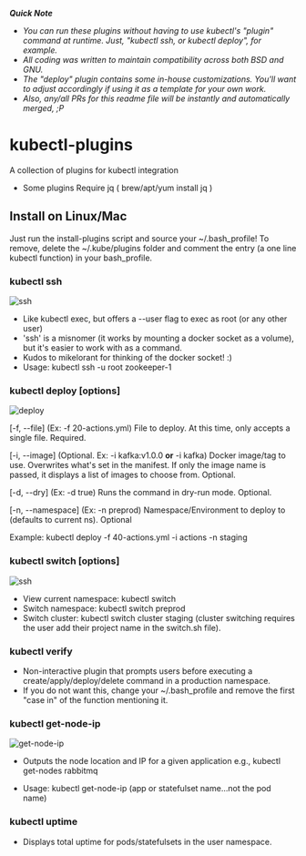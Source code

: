 
**_Quick Note_**
- *You can run these plugins without having to use kubectl's "plugin" command at runtime. Just, "kubectl ssh, or kubectl deploy", for example.*
- *All coding was written to maintain compatibility across both BSD and GNU.*
- *The _"deploy"_ plugin contains some in-house customizations. You'll want to adjust accordingly if using it as a template for your own work.*
- *Also, any/all PRs for this readme file will be instantly and automatically merged, ;P*

# kubectl-plugins

A collection of plugins for kubectl integration
 - Some plugins Require jq ( brew/apt/yum install jq )

## Install on Linux/Mac
  Just run the install-plugins script and source your ~/.bash_profile!
  To remove, delete the ~/.kube/plugins folder and comment the entry (a one line kubectl function) in your bash_profile.
  
 ### kubectl ssh
 ![ssh](https://user-images.githubusercontent.com/22456127/37712530-90db197e-2cea-11e8-8e3a-ae871ce481aa.gif)
  - Like kubectl exec, but offers a --user flag to exec as root (or any other user)
  - 'ssh' is a misnomer (it works by mounting a docker socket as a volume), but it's easier to work with as a command.
  - Kudos to mikelorant for thinking of the docker socket! :)
  - Usage: kubectl ssh -u root zookeeper-1


### kubectl deploy [options]
![deploy](https://user-images.githubusercontent.com/22456127/36905632-d3f22eca-1e01-11e8-8d65-33dd556c8544.gif)

   [-f, --file] (Ex: -f 20-actions.yml) File to deploy. At this time, only accepts a single file. Required.
  
   [-i, --image] (Optional. Ex: -i kafka:v1.0.0 **or** -i kafka) Docker image/tag to use. Overwrites what's set in the manifest. If only the image name is passed, it displays a list of images to choose from. Optional.
  
   [-d, --dry] (Ex: -d true) Runs the command in dry-run mode. Optional.
  
   [-n, --namespace] (Ex: -n preprod) Namespace/Environment to deploy to (defaults to current ns). Optional
   
   Example: kubectl deploy -f 40-actions.yml -i actions -n staging


 ### kubectl switch [options]
![ssh](https://user-images.githubusercontent.com/22456127/37712867-84b950f6-2ceb-11e8-8959-289a6ff7a81e.gif)
  - View current namespace: kubectl switch
  - Switch namespace: kubectl switch preprod
  - Switch cluster: kubectl switch cluster staging (cluster switching requires the user add their project name in the switch.sh file).

### kubectl verify
  - Non-interactive plugin that prompts users before executing a create/apply/deploy/delete command in a production namespace.
  - If you do not want this, change your ~/.bash_profile and remove the first "case in" of the function mentioning it.


 ### kubectl get-node-ip
![get-node-ip](https://user-images.githubusercontent.com/22456127/36905626-d2652a9e-1e01-11e8-87a8-9942fd5b2307.gif)
  - Outputs the node location and IP for a given application e.g., kubectl get-nodes rabbitmq
  
  - Usage: kubectl get-node-ip (app or statefulset name...not the pod name)


 ### kubectl uptime
  - Displays total uptime for pods/statefulsets in the user namespace.
